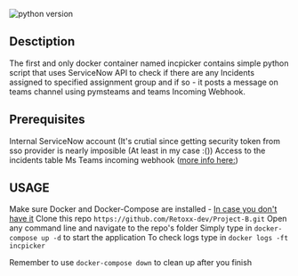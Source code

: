 ![python version](https://img.shields.io/badge/Python-3.9-informational)

## Desctiption

The first and only docker container named incpicker contains simple python script that uses ServiceNow API to check if there are any Incidents assigned to specified assignment group and if so - it posts a message on teams channel using pymsteams and teams Incoming Webhook.

## Prerequisites

Internal ServiceNow account (It's crutial since getting security token
from sso provider is nearly imposible (At least in my case :())
Access to the incidents table
Ms Teams incoming webhook ([more info here:](https://docs.microsoft.com/en-us/microsoftteams/platform/webhooks-and-connectors/how-to/add-incoming-webhook))

    
## USAGE
Make sure Docker and Docker-Compose are installed - [In case you don't have it](https://get.docker.com/)
Clone this repo `https://github.com/Retoxx-dev/Project-B.git`
Open any command line and navigate to the repo's folder
Simply type in `docker-compose up -d` to start the application
To check logs type in `docker logs -ft incpicker `
    
Remember to use `docker-compose down` to clean up after you finish